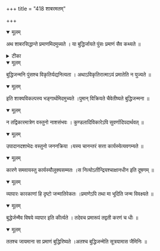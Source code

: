 +++
title = "418 शाबरमतम्"

+++


<details open><summary>मूलम्</summary>

अथ शाबरसिद्धान्ते प्रमाणमिदमुच्यते । या बुद्धिर्जायते पुंसः प्रमाणं सैव कथ्यते ॥
</details>



<details><summary>टीका</summary>

न्या. र.[157]
</details>



<details open><summary>मूलम्</summary>

बुद्धिजन्मनि पुंसश्च विकृतिर्यद्यनित्यता । अथाऽविकृतिरात्माऽयं प्रमातेति न युज्यते ॥
</details>



<details open><summary>मूलम्</summary>

इति शाक्यविकल्पस्य भङ्गार्थमिदमुच्यते ।पुमान् विक्रियते चैवेतीष्यते बुद्धिजन्मना ॥
</details>



<details open><summary>मूलम्</summary>

न तद्विकारमात्रेण वस्तुनो नाशसंभवः । कुण्डलादिविकारेऽपि सुवर्णादिपदार्थवत् ॥
</details>



<details open><summary>मूलम्</summary>

उपादानदशाभेदः वस्तुनो जननक्रिया ।यस्य चानन्तरं सत्ता कार्यस्येत्यवगम्यते ॥
</details>



<details open><summary>मूलम्</summary>

कारणे समवायस्तु कार्यस्यौलूक्यसम्मतः ।स नित्योऽतीन्द्रियश्चाक्षानधीन इति दूषणम् ॥
</details>



<details open><summary>मूलम्</summary>

व्यापारः कारकाणां हि दृष्टो जन्मातिरेकतः ।प्रमाणेऽपि तथा मा भूदिति जन्म विवक्ष्यते ॥
</details>



<details open><summary>मूलम्</summary>

बुद्धेर्जन्मैव विषये व्यापार इति कीर्त्यते । तदेवच प्रमारूपं तद्वती करणं च धीः ॥
</details>



<details open><summary>मूलम्</summary>

ततश्च जायमाना सा प्रमाणं बुद्धिरिष्यते ।अतश्च बुद्धिजन्मेति सूत्रयामास जैमिनिः ॥
</details>

